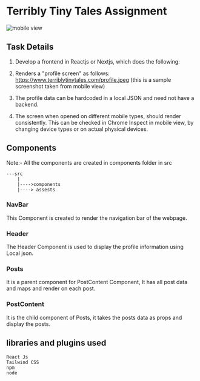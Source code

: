 # Terribly Tiny Tales Assignment
![mobile view](https://github.com/ReejoJoseph1244/Terribly-Tiny-Tales-Assignment/assets/92742868/062f4543-4d70-41f4-82af-2f5e6588cf0f)

## Task Details
1. Develop a frontend in Reactjs or Nextjs, which does the following:

2. Renders a "profile screen" as follows: https://www.terriblytinytales.com/profile.jpeg (this is a sample screenshot taken from mobile view)

3. The profile data can be hardcoded in a local JSON and need not have a backend.

4. The screen when opened on different mobile types, should render consistently. This can be checked in Chrome Inspect in mobile view, by changing device types or on actual physical devices.

## Components
Note:- All the components are created in components folder in src
```
---src
    |
    |---->components
    |----> assests
```
### NavBar
This Component is created to render the navigation bar of the webpage.

### Header 
The Header Component is used to display the profile information using Local json.

### Posts
It is a parent component for PostContent Component, It has all post data and maps and render on each post.

### PostContent
It is the child component of Posts, it takes the posts data as props and display the posts.


## libraries and plugins used
```
React Js
Tailwind CSS
npm
node
```
